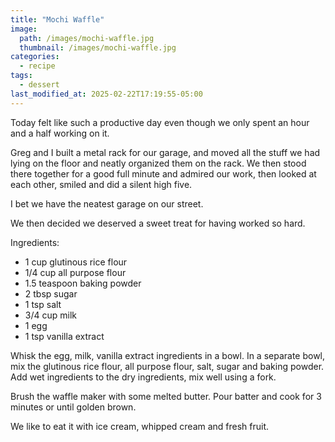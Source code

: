 ```yaml
---
title: "Mochi Waffle"
image: 
  path: /images/mochi-waffle.jpg
  thumbnail: /images/mochi-waffle.jpg
categories:
  - recipe
tags:
  - dessert
last_modified_at: 2025-02-22T17:19:55-05:00
---
```


Today felt like such a productive day even though we only spent an hour and a half working on it. 

Greg and I built a metal rack for our garage, and moved all the stuff we had lying on the floor and neatly organized them on the rack. We then stood there together for a good full minute and admired our work, then looked at each other, smiled and did a silent high five.

I bet we have the neatest garage on our street. 

We then decided we deserved a sweet treat for having worked so hard.


Ingredients:
* 1 cup glutinous rice flour
* 1/4 cup all purpose flour
* 1.5 teaspoon baking powder
* 2 tbsp sugar
* 1 tsp salt
* 3/4 cup milk 
* 1 egg
* 1 tsp vanilla extract

Whisk the egg, milk, vanilla extract ingredients in a bowl. In a separate bowl, mix the glutinous rice flour, all purpose flour, salt, sugar and baking powder. Add wet ingredients to the dry ingredients, mix well using a fork.

Brush the waffle maker with some melted butter. Pour batter and cook for 3 minutes or until golden brown.

We like to eat it with ice cream, whipped cream and fresh fruit.
 

